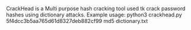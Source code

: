CrackHead is a Multi purpose hash cracking tool used tk crack password hashes using dictionary attacks.
Example usage:
python3 crackhead.py 5f4dcc3b5aa765d61d8327deb882cf99 md5 dictionary.txt

